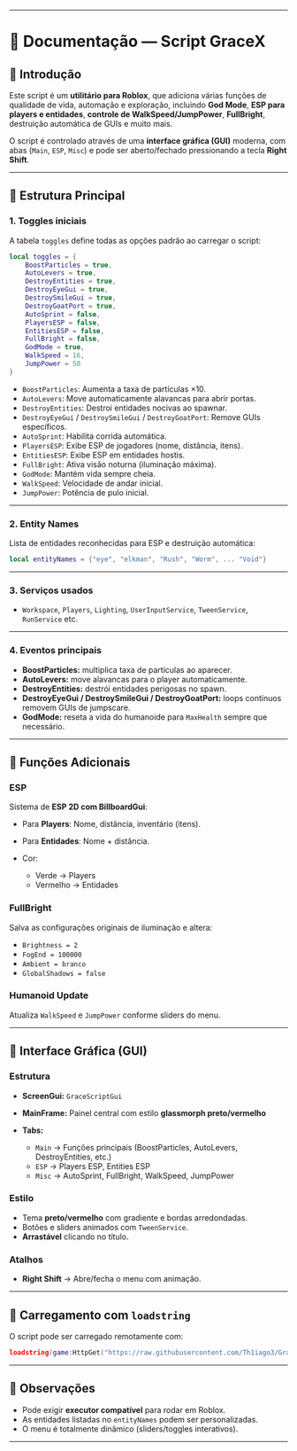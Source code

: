 
---

# 📜 Documentação — Script GraceX

## 🔹 Introdução

Este script é um **utilitário para Roblox**, que adiciona várias funções de qualidade de vida, automação e exploração, incluindo **God Mode**, **ESP para players e entidades**, **controle de WalkSpeed/JumpPower**, **FullBright**, destruição automática de GUIs e muito mais.

O script é controlado através de uma **interface gráfica (GUI)** moderna, com abas (`Main`, `ESP`, `Misc`) e pode ser aberto/fechado pressionando a tecla **Right Shift**.

---

## 🔹 Estrutura Principal

### 1. **Toggles iniciais**

A tabela `toggles` define todas as opções padrão ao carregar o script:

```lua
local toggles = {
    BoostParticles = true,
    AutoLevers = true,
    DestroyEntities = true,
    DestroyEyeGui = true,
    DestroySmileGui = true,
    DestroyGoatPort = true,
    AutoSprint = false,
    PlayersESP = false,
    EntitiesESP = false,
    FullBright = false,
    GodMode = true,
    WalkSpeed = 16,
    JumpPower = 50
}
```

* `BoostParticles`: Aumenta a taxa de partículas ×10.
* `AutoLevers`: Move automaticamente alavancas para abrir portas.
* `DestroyEntities`: Destroi entidades nocivas ao spawnar.
* `DestroyEyeGui` / `DestroySmileGui` / `DestroyGoatPort`: Remove GUIs específicos.
* `AutoSprint`: Habilita corrida automática.
* `PlayersESP`: Exibe ESP de jogadores (nome, distância, itens).
* `EntitiesESP`: Exibe ESP em entidades hostis.
* `FullBright`: Ativa visão noturna (iluminação máxima).
* `GodMode`: Mantém vida sempre cheia.
* `WalkSpeed`: Velocidade de andar inicial.
* `JumpPower`: Potência de pulo inicial.

---

### 2. **Entity Names**

Lista de entidades reconhecidas para ESP e destruição automática:

```lua
local entityNames = {"eye", "elkman", "Rush", "Worm", ... "Void"}
```

---

### 3. **Serviços usados**

* `Workspace`, `Players`, `Lighting`, `UserInputService`, `TweenService`, `RunService` etc.

---

### 4. **Eventos principais**

* **BoostParticles:** multiplica taxa de partículas ao aparecer.
* **AutoLevers:** move alavancas para o player automaticamente.
* **DestroyEntities:** destrói entidades perigosas no spawn.
* **DestroyEyeGui / DestroySmileGui / DestroyGoatPort:** loops contínuos removem GUIs de jumpscare.
* **GodMode:** reseta a vida do humanoide para `MaxHealth` sempre que necessário.

---

## 🔹 Funções Adicionais

### ESP

Sistema de **ESP 2D com BillboardGui**:

* Para **Players**: Nome, distância, inventário (itens).
* Para **Entidades**: Nome + distância.
* Cor:

  * Verde → Players
  * Vermelho → Entidades

### FullBright

Salva as configurações originais de iluminação e altera:

* `Brightness = 2`
* `FogEnd = 100000`
* `Ambient = branco`
* `GlobalShadows = false`

### Humanoid Update

Atualiza `WalkSpeed` e `JumpPower` conforme sliders do menu.

---

## 🔹 Interface Gráfica (GUI)

### Estrutura

* **ScreenGui:** `GraceScriptGui`
* **MainFrame:** Painel central com estilo **glassmorph preto/vermelho**
* **Tabs:**

  * `Main` → Funções principais (BoostParticles, AutoLevers, DestroyEntities, etc.)
  * `ESP` → Players ESP, Entities ESP
  * `Misc` → AutoSprint, FullBright, WalkSpeed, JumpPower

### Estilo

* Tema **preto/vermelho** com gradiente e bordas arredondadas.
* Botões e sliders animados com `TweenService`.
* **Arrastável** clicando no título.

### Atalhos

* **Right Shift** → Abre/fecha o menu com animação.

---

## 🔹 Carregamento com `loadstring`

O script pode ser carregado remotamente com:

```lua
loadstring(game:HttpGet("https://raw.githubusercontent.com/Th1iago3/GraceX/refs/heads/main/gracex.lua"))()
```

---

## 🔹 Observações

* Pode exigir **executor compatível** para rodar em Roblox.
* As entidades listadas no `entityNames` podem ser personalizadas.
* O menu é totalmente dinâmico (sliders/toggles interativos).

---
